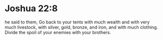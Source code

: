 # Joshua 22:8

he said to them, Go back to your tents with much wealth and with very much livestock, with silver, gold, bronze, and iron, and with much clothing. Divide the spoil of your enemies with your brothers.
